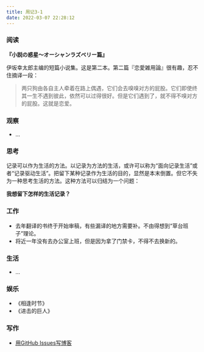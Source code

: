 ```yaml
---
title: 周记3-1
date: 2022-03-07 22:28:12
---
```

### 阅读

**『小説の惑星〜オーシャンラズベリー篇』**

伊坂幸太郎主编的短篇小说集。这是第二本。第二篇『恋愛雑用論』很有趣，忍不住摘译一段：

> 两只狗由各自主人牵着在路上偶遇，它们会去嗅嗅对方的屁股。它们即使终其一生不遇到彼此，依然可以过得很好。但是它们遇到了，就不得不嗅对方的屁股。这就是恋爱。

### 观察

- ...

### 思考

记录可以作为生活的方法。以记录为方法的生活，或许可以称为“面向记录生活”或者“记录驱动生活”。把留下某种记录作为生活的目的，显然是本末倒置。但它不失为一种思考生活的方法。这种方法可以归结为一个问题：

**我想留下怎样的生活记录？**

### 工作

- 去年翻译的书终于开始审稿，有些漏译的地方需要补。不由得想到“草台班子”理论。
- 将近一年没有去办公室上班，但是因为拿了门禁卡，不得不去换新的。

### 生活

- ...

### 娱乐

- 《相逢时节》
- 《进击的巨人》

### 写作

- [用GitHub Issues写博客](https://wjianbo.github.io/cn/issues/1_%E7%94%A8github.issues%E5%86%99%E5%8D%9A%E5%AE%A2/)
